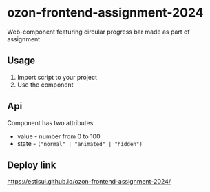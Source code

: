 # ozon-frontend-assignment-2024
Web-component featuring circular progress bar made as part of assignment

## Usage
1. Import script to your project
2. Use the component

## Api
Component has two attributes:
- value - number from 0 to 100
- state - `("normal" | "animated" | "hidden")`

## Deploy link
https://estisui.github.io/ozon-frontend-assignment-2024/
